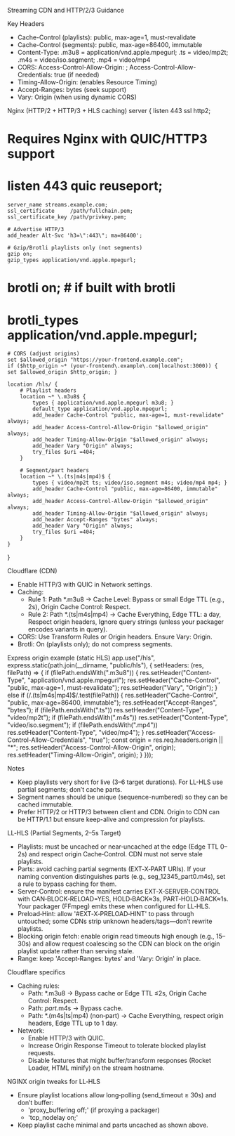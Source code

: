 Streaming CDN and HTTP/2/3 Guidance

Key Headers
- Cache-Control (playlists): public, max-age=1, must-revalidate
- Cache-Control (segments): public, max-age=86400, immutable
- Content-Type: .m3u8 = application/vnd.apple.mpegurl; .ts = video/mp2t; .m4s = video/iso.segment; .mp4 = video/mp4
- CORS: Access-Control-Allow-Origin: <your origins>; Access-Control-Allow-Credentials: true (if needed)
- Timing-Allow-Origin: <your origins> (enables Resource Timing)
- Accept-Ranges: bytes (seek support)
- Vary: Origin (when using dynamic CORS)

Nginx (HTTP/2 + HTTP/3 + HLS caching)
server {
    listen 443 ssl http2;
#   Requires Nginx with QUIC/HTTP3 support
#    listen 443 quic reuseport;

    server_name streams.example.com;
    ssl_certificate     /path/fullchain.pem;
    ssl_certificate_key /path/privkey.pem;

    # Advertise HTTP/3
    add_header Alt-Svc 'h3=\":443\"; ma=86400';

    # Gzip/Brotli playlists only (not segments)
    gzip on;
    gzip_types application/vnd.apple.mpegurl;

#   brotli on;               # if built with brotli
#   brotli_types application/vnd.apple.mpegurl;

    # CORS (adjust origins)
    set $allowed_origin "https://your-frontend.example.com";
    if ($http_origin ~* (your-frontend\.example\.com|localhost:3000)) { set $allowed_origin $http_origin; }

    location /hls/ {
        # Playlist headers
        location ~* \.m3u8$ {
            types { application/vnd.apple.mpegurl m3u8; }
            default_type application/vnd.apple.mpegurl;
            add_header Cache-Control "public, max-age=1, must-revalidate" always;
            add_header Access-Control-Allow-Origin "$allowed_origin" always;
            add_header Timing-Allow-Origin "$allowed_origin" always;
            add_header Vary "Origin" always;
            try_files $uri =404;
        }

        # Segment/part headers
        location ~* \.(ts|m4s|mp4)$ {
            types { video/mp2t ts; video/iso.segment m4s; video/mp4 mp4; }
            add_header Cache-Control "public, max-age=86400, immutable" always;
            add_header Access-Control-Allow-Origin "$allowed_origin" always;
            add_header Timing-Allow-Origin "$allowed_origin" always;
            add_header Accept-Ranges "bytes" always;
            add_header Vary "Origin" always;
            try_files $uri =404;
        }
    }
}

Cloudflare (CDN)
- Enable HTTP/3 with QUIC in Network settings.
- Caching:
  - Rule 1: Path *.m3u8 → Cache Level: Bypass or small Edge TTL (e.g., 2s), Origin Cache Control: Respect.
  - Rule 2: Path *.(ts|m4s|mp4) → Cache Everything, Edge TTL: a day, Respect origin headers, Ignore query strings (unless your packager encodes variants in query).
- CORS: Use Transform Rules or Origin headers. Ensure Vary: Origin.
- Brotli: On (playlists only); do not compress segments.

Express origin example (static HLS)
app.use("/hls", express.static(path.join(__dirname, "public/hls"), {
  setHeaders: (res, filePath) => {
    if (filePath.endsWith(".m3u8")) {
      res.setHeader("Content-Type", "application/vnd.apple.mpegurl");
      res.setHeader("Cache-Control", "public, max-age=1, must-revalidate");
      res.setHeader("Vary", "Origin");
    } else if (/\.(ts|m4s|mp4)$/.test(filePath)) {
      res.setHeader("Cache-Control", "public, max-age=86400, immutable");
      res.setHeader("Accept-Ranges", "bytes");
      if (filePath.endsWith(".ts")) res.setHeader("Content-Type", "video/mp2t");
      if (filePath.endsWith(".m4s")) res.setHeader("Content-Type", "video/iso.segment");
      if (filePath.endsWith(".mp4")) res.setHeader("Content-Type", "video/mp4");
    }
    res.setHeader("Access-Control-Allow-Credentials", "true");
    const origin = res.req.headers.origin || "*";
    res.setHeader("Access-Control-Allow-Origin", origin);
    res.setHeader("Timing-Allow-Origin", origin);
  }
}));

Notes
- Keep playlists very short for live (3–6 target durations). For LL-HLS use partial segments; don’t cache parts.
- Segment names should be unique (sequence-numbered) so they can be cached immutable.
- Prefer HTTP/2 or HTTP/3 between client and CDN. Origin to CDN can be HTTP/1.1 but ensure keep-alive and compression for playlists.

LL‑HLS (Partial Segments, 2–5s Target)
- Playlists: must be uncached or near‑uncached at the edge (Edge TTL 0–2s) and respect origin Cache‑Control. CDN must not serve stale playlists.
- Parts: avoid caching partial segments (EXT‑X‑PART URIs). If your naming convention distinguishes parts (e.g., seg_12345_part0.m4s), set a rule to bypass caching for them.
- Server‑Control: ensure the manifest carries EXT‑X‑SERVER‑CONTROL with CAN‑BLOCK‑RELOAD=YES, HOLD‑BACK≈3s, PART‑HOLD‑BACK≈1s. Your packager (FFmpeg) emits these when configured for LL‑HLS.
- Preload‑Hint: allow '#EXT‑X‑PRELOAD‑HINT' to pass through untouched; some CDNs strip unknown headers/tags—don’t rewrite playlists.
- Blocking origin fetch: enable origin read timeouts high enough (e.g., 15–30s) and allow request coalescing so the CDN can block on the origin playlist update rather than serving stale.
- Range: keep 'Accept‑Ranges: bytes' and 'Vary: Origin' in place.

Cloudflare specifics
- Caching rules:
  - Path: *.m3u8 → Bypass cache or Edge TTL ≤2s, Origin Cache Control: Respect.
  - Path: *part*.m4s → Bypass cache.
  - Path: *.(m4s|ts|mp4) (non‑part) → Cache Everything, respect origin headers, Edge TTL up to 1 day.
- Network:
  - Enable HTTP/3 with QUIC.
  - Increase Origin Response Timeout to tolerate blocked playlist requests.
  - Disable features that might buffer/transform responses (Rocket Loader, HTML minify) on the stream hostname.

NGINX origin tweaks for LL‑HLS
- Ensure playlist locations allow long‑polling (send_timeout ≥ 30s) and don’t buffer:
  - 'proxy_buffering off;' (if proxying a packager)
  - 'tcp_nodelay on;'
- Keep playlist cache minimal and parts uncached as shown above.

